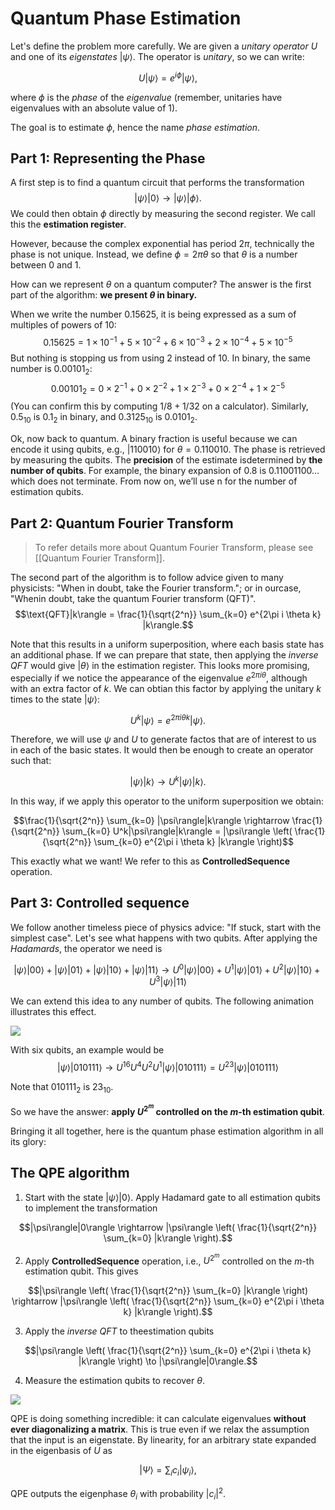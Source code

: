 # Quantum Phase Estimation
Let's define the problem more carefully. We are given a *unitary operator* $U$ and one of its *eigenstates* $|\psi\rangle$. The operator is *unitary*, so we can write:

$$U|\psi\rangle=e^{i\phi}|\psi\rangle,$$

where $\phi$ is the *phase* of the *eigenvalue* (remember, unitaries have eigenvalues with an absolute value of 1).

The goal is to estimate $\phi$, hence the name *phase estimation*.

## Part 1: Representing the Phase

A first step is to find a quantum circuit that performs the transformation $$|\psi\rangle|0\rangle \to |\psi\rangle|\phi\rangle.$$
We could then obtain $\phi$ directly by measuring the second register. We call this the **estimation register**.

However, because the complex exponential has period $2\pi$, technically the phase is not unique. Instead, we define $\phi=2\pi\theta$ so that $\theta$ is a number between $0$ and $1$.

How can we represent $\theta$ on a quantum computer? The answer is the first part of the algorithm: **we present $\theta$ in binary.**

When we write the number 0.15625, it is being expressed as a sum of multiples of powers of 10:
$$0.15625 = 1 \times 10^{-1} + 5 \times 10^{-2} + 6 \times 10^{-3} + 2 \times 10^{-4} + 5 \times 10^{-5}$$
But nothing is stopping us from using 2 instead of 10. In binary, the same number is $0.00101_2$:
$$0.00101_2 = 0 \times 2^{-1} + 0 \times 2^{-2} + 1 \times 2^{-3} + 0 \times 2^{-4} + 1 \times 2^{-5}$$
(You can confirm this by computing $1/8 + 1/32$ on a calculator). Similarly, $0.5_{10}$ is $0.1_2$ in binary, and $0.3125_{10}$ is $0.0101_2$.

Ok, now back to quantum. A binary fraction is useful because we can encode it using qubits, e.g., $|110010\rangle$ for $\theta=0.110010$. The phase is retrieved by measuring the qubits. The **precision** of the estimate isdetermined by **the number of qubits**. For example, the binary expansion of $0.8$ is $0.11001100...$ which does not terminate. From now on, we’ll use n for the number of estimation qubits.

## Part 2: Quantum Fourier Transform

> To refer details more about Quantum Fourier Transform, please see [[Quantum Fourier Transform]].

The second part of the algorithm is to follow advice given to many physicists: "When in doubt, take the Fourier transform."; or in ourcase, "Whenin doubt, take the quantum Fourier transform (QFT)".
$$\text{QFT}|k\rangle = \frac{1}{\sqrt{2^n}} \sum_{k=0} e^{2\pi i \theta k} |k\rangle.$$

Note that this results in a uniform superposition, where each basis state has an additional phase. If we can prepare that state, then applying the *inverse QFT* would give $|\theta\rangle$ in the estimation register. This looks more promising, especially if we notice the appearance of the eigenvalue $e^{2\pi i \theta}$, although with an extra factor of $k$. We can obtian this factor by applying the unitary $k$ times to the state $|\psi\rangle$:

$$U^k|\psi\rangle = e^{2\pi i \theta k}|\psi\rangle.$$

Therefore, we will use $\psi$ and $U$ to generate factos that are of interest to us in each of the basic states. It would then be enough to create an operator such that:

$$ |\psi\rangle|k\rangle \rightarrow U^k|\psi\rangle|k\rangle.$$

In this way, if we apply this operator to the uniform superposition we obtain:

$$\frac{1}{\sqrt{2^n}} \sum_{k=0} |\psi\rangle|k\rangle \rightarrow \frac{1}{\sqrt{2^n}} \sum_{k=0} U^k|\psi\rangle|k\rangle = |\psi\rangle \left( \frac{1}{\sqrt{2^n}} \sum_{k=0} e^{2\pi i \theta k} |k\rangle \right)$$

This exactly what we want! We refer to this as **ControlledSequence** operation.

## Part 3: Controlled sequence

We follow another timeless piece of physics advice: "If stuck, start with the simplest case". Let's see what happens with two qubits. After applying the *Hadamards*, the operator we need is

$$|\psi\rangle|00\rangle + |\psi\rangle|01\rangle + |\psi\rangle|10\rangle + |\psi\rangle|11\rangle \rightarrow U^0|\psi\rangle|00\rangle + U^1|\psi\rangle|01\rangle + U^2|\psi\rangle|10\rangle + U^3|\psi\rangle|11\rangle$$

We can extend this idea to any number of qubits. The following animation illustrates this effect.

![](https://pennylane.ai/_images/controlledSequence.gif)

With six qubits, an example would be
$$|\psi\rangle|010111\rangle \rightarrow U^{16}U^4U^2U^1|\psi\rangle|010111\rangle = U^{23}|\psi\rangle|010111\rangle$$

Note that $010111_2$ is $23_{10}$.


So we have the answer: **apply $U^{2^m}$ controlled on the $m$-th estimation qubit**.


Bringing it all together, here is the quantum phase estimation algorithm in all its glory:

## The QPE algorithm

1. Start with the state $|\psi\rangle|0\rangle$. Apply Hadamard gate to all estimation qubits to implement the transformation

$$|\psi\rangle|0\rangle \rightarrow |\psi\rangle \left( \frac{1}{\sqrt{2^n}} \sum_{k=0} |k\rangle \right).$$

2. Apply **ControlledSequence** operation, i.e., $U^{2^m}$ controlled on the $m$-th estimation qubit. This gives

$$|\psi\rangle \left( \frac{1}{\sqrt{2^n}} \sum_{k=0} |k\rangle \right) \rightarrow |\psi\rangle \left( \frac{1}{\sqrt{2^n}} \sum_{k=0} e^{2\pi i \theta k} |k\rangle \right).$$

3. Apply the *inverse QFT* to theestimation qubits

$$|\psi\rangle \left( \frac{1}{\sqrt{2^n}} \sum_{k=0} e^{2\pi i \theta k} |k\rangle \right) \to |\psi\rangle|0\rangle.$$

4. Measure the estimation qubits to recover $\theta$.

![](https://pennylane.ai/_images/qpe.png)


QPE is doing something incredible: it can calculate eigenvalues **without ever diagonalizing a matrix**. This is true even if we relax the assumption that the input is an eigenstate. By linearity, for an arbitrary state expanded in the eigenbasis of $U$ as

$$|\Psi\rangle = \sum_i c_i |\psi_i\rangle ,$$

QPE outputs the eigenphase $\theta_i$ with probability $|c_i|^2$.
